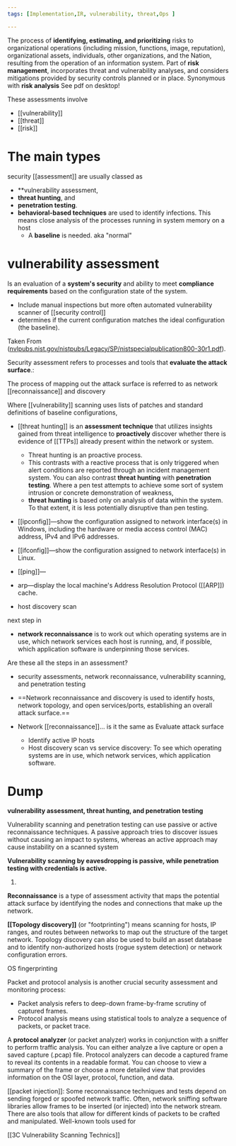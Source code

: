 ```yaml
---
tags: [Implementation,IR, vulnerability, threat,Ops ]

---
```

The process of **identifying, estimating, and prioritizing** risks to organizational operations (including mission, functions, image, reputation), organizational assets, individuals, other organizations, and the Nation, resulting from the operation of an information system. Part of **risk management**, incorporates threat and vulnerability analyses, and considers mitigations provided by security controls planned or in place. Synonymous with **risk analysis**
See pdf on desktop!

These assessments involve 
- [[vulnerability]]
- [[threat]]
- [[risk]]


# The main types
security [[assessment]]  are usually classed as 
- **vulnerability assessment, 
- **threat hunting**, and 
- **penetration testing**. 
- **behavioral-based techniques** are used to identify infections. This means close analysis of the processes running in system memory on a host
	- A **baseline** is needed. aka "normal"

# vulnerability assessment
Is an evaluation of a **system's security** and ability to meet **compliance requirements** based on the configuration state of the system.

- Include manual inspections but more often automated vulnerability scanner of [[security control]]
- determines if the current configuration matches the ideal configuration (the baseline). 
 


Taken From
([nvlpubs.nist.gov/nistpubs/Legacy/SP/nistspecialpublication800-30r1.pdf](https://wmx-api-production.s3.amazonaws.com/courses/5731/supplementary/nistspecialpublication800-30r1.pdf)).

Security assessment refers to processes and tools that **evaluate the attack surface**.:

 The process of mapping out the attack surface is referred to as network [[reconnaissance]] and discovery

Where [[vulnerability]] scanning uses lists of patches and standard definitions of baseline configurations,
- [[threat hunting]] is an **assessment technique** that utilizes insights gained from threat intelligence to **proactively** discover whether there is evidence of [[TTPs]] already present within the network or system. 
	- Threat hunting is an proactive process.
	- This contrasts with a reactive process  that is only triggered when alert conditions are reported through an incident management system. You can also contrast **threat hunting** with **penetration testing**. Where a pen test attempts to achieve some sort of system intrusion or concrete demonstration of weakness,
	-  **threat hunting** is based only on analysis of data within the system. To that extent, it is less potentially disruptive than pen testing.

 

 
-   [[ipconfig]]—show the configuration assigned to network interface(s) in Windows, including the hardware or media access control (MAC) address, IPv4 and IPv6 addresses.
-   [[ifconfig]]—show the configuration assigned to network interface(s) in Linux.
-   [[ping]]—
-   arp—display the local machine's Address Resolution Protocol ([[ARP]]) cache.
-   host discovery scan

next step in
- **network reconnaissance** is to work out which operating systems are in use, which network services each host is running, and, if possible, which application software is underpinning those services.

Are these all the steps in an assessment?
- security assessments, network reconnaissance, vulnerability scanning, and penetration testing
- ==Network reconnaissance and discovery is used to identify hosts, network topology, and open services/ports, establishing an overall attack surface.==

- Network [[reconnaissance]]... is it the same as Evaluate attack surface 
	- Identify active IP hosts
	- Host discovery scan vs service discovery:  To see which operating systems are in use, which network services, which application software.


# Dump
**vulnerability assessment, threat hunting, and penetration testing**
 
 Vulnerability scanning and penetration testing can use passive or active reconnaissance techniques. A passive approach tries to discover issues without causing an impact to systems, whereas an active approach may cause instability on a scanned system
 
 **Vulnerability scanning by eavesdropping is passive, while penetration testing with credentials is active.**
 
 
 1.
 **Reconnaissance** is a type of assessment activity that maps the potential attack surface by identifying the nodes and connections that make up the network.
 
 **[[Topology discovery]]** (or "footprinting") means scanning for hosts, IP ranges, and routes between networks to map out the structure of the target network. Topology discovery can also be used to build an asset database and to identify non-authorized hosts (rogue system detection) or network configuration errors.
 
 OS fingerprinting
 
 Packet and protocol analysis is another crucial security assessment and monitoring process:
 -   Packet analysis refers to deep-down frame-by-frame scrutiny of captured frames.
-   Protocol analysis means using statistical tools to analyze a sequence of packets, or packet trace.

A **protocol analyzer** (or packet analyzer) works in conjunction with a sniffer to perform traffic analysis. You can either analyze a live capture or open a saved capture (.pcap) file. Protocol analyzers can decode a captured frame to reveal its contents in a readable format. You can choose to view a summary of the frame or choose a more detailed view that provides information on the OSI layer, protocol, function, and data.

[[packet injection]]: Some reconnaissance techniques and tests depend on sending forged or spoofed network traffic. Often, network sniffing software libraries allow frames to be inserted (or injected) into the network stream. There are also tools that allow for different kinds of packets to be crafted and manipulated. Well-known tools used for 

[[3C  Vulnerability Scanning Technics]]